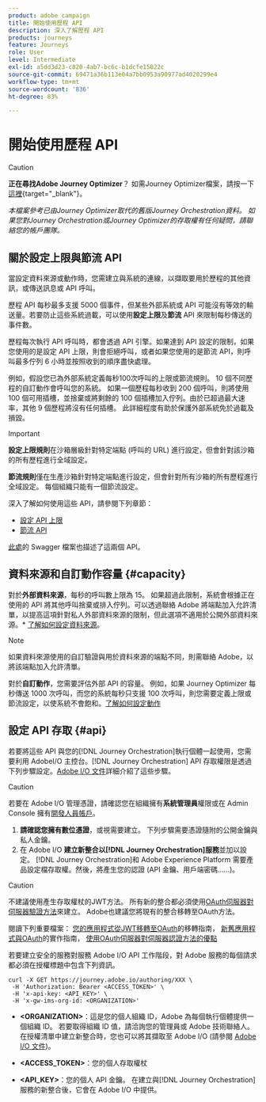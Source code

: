 ```yaml
---
product: adobe campaign
title: 開始使用歷程 API
description: 深入了解歷程 API
products: journeys
feature: Journeys
role: User
level: Intermediate
exl-id: a5dd3d23-c820-4ab7-bc6c-b1dcfe15022c
source-git-commit: 69471a36b113e04a7bb0953a90977ad4020299e4
workflow-type: tm+mt
source-wordcount: '836'
ht-degree: 83%

---
```


# 開始使用歷程 API


>[!CAUTION]
>
>**正在尋找Adobe Journey Optimizer**？ 如需Journey Optimizer檔案，請按一下[這裡](https://experienceleague.adobe.com/zh-hant/docs/journey-optimizer/using/ajo-home){target="_blank"}。
>
>
>_本檔案參考已由Journey Optimizer取代的舊版Journey Orchestration資料。 如果您對Journey Orchestration或Journey Optimizer的存取權有任何疑問，請聯絡您的帳戶團隊。_


## 關於設定上限與節流 API

當設定資料來源或動作時，您需建立與系統的連線，以擷取要用於歷程的其他資訊，或傳送訊息或 API 呼叫。

歷程 API 每秒最多支援 5000 個事件，但某些外部系統或 API 可能沒有等效的輸送量。若要防止這些系統過載，可以使用&#x200B;**設定上限**&#x200B;及&#x200B;**節流** API 來限制每秒傳送的事件數。

歷程每次執行 API 呼叫時，都會透過 API 引擎。如果達到 API 設定的限制，如果您使用的是設定 API 上限，則會拒絕呼叫，或者如果您使用的是節流 API，則呼叫最多佇列 6 小時並按照收到的順序盡快處理。

例如，假設您已為外部系統定義每秒100次呼叫的上限或節流規則。 10 個不同歷程的自訂動作會呼叫您的系統。 如果一個歷程每秒收到 200 個呼叫，則將使用 100 個可用插槽，並捨棄或將剩餘的 100 個插槽加入佇列。由於已超過最大速率，其他 9 個歷程將沒有任何插槽。 此詳細程度有助於保護外部系統免於過載及損毀。

>[!IMPORTANT]
>
>**設定上限規則**&#x200B;在沙箱層級針對特定端點 (呼叫的 URL) 進行設定，但會針對該沙箱的所有歷程進行全域設定。
>
>**節流規則**&#x200B;僅在生產沙箱針對特定端點進行設定，但會針對所有沙箱的所有歷程進行全域設定。 每個組織只能有一個節流設定。

深入了解如何使用這些 API，請參閱下列章節：

* [設定 API 上限](capping.md)
* [節流 API](throttling.md)

[此處](https://adobedocs.github.io/JourneyAPI/docs/)的 Swagger 檔案也描述了這兩個 API。

## 資料來源和自訂動作容量 {#capacity}

對於&#x200B;**外部資料來源**，每秒的呼叫數上限為 15。 如果超過此限制，系統會根據正在使用的 API 將其他呼叫捨棄或排入佇列。可以透過聯絡 Adobe 將端點加入允許清單，以提高這項針對私人外部資料來源的限制，但此選項不適用於公開外部資料來源。* [了解如何設定資料來源](../datasource/about-data-sources.md)。

>[!NOTE]
>
>如果資料來源使用的自訂驗證與用於資料來源的端點不同，則需聯絡 Adobe，以將該端點加入允許清單。

對於&#x200B;**自訂動作**，您需要評估外部 API 的容量。 例如，如果 Journey Optimizer 每秒傳送 1000 次呼叫，而您的系統每秒只支援 100 次呼叫，則您需要定義上限或節流設定，以使系統不會飽和。[了解如何設定動作](../action/action.md)

## 設定 API 存取 {#api}

若要將這些 API 與您的[!DNL Journey Orchestration]執行個體一起使用，您需要利用 AdobeI/O 主控台。[!DNL Journey Orchestration] API 存取權限是透過下列步驟設定。[Adobe I/O 文件](https://www.adobe.io/authentication/auth-methods.html#!AdobeDocs/adobeio-auth/master/AuthenticationOverview/ServiceAccountIntegration.md)詳細介紹了這些步驟。

>[!CAUTION]
>
>若要在 Adobe I/O 管理憑證，請確認您在組織擁有<b>系統管理員</b>權限或在 Admin Console 擁有[開發人員帳戶](https://helpx.adobe.com/jp/enterprise/using/manage-developers.html)。

1. **請確認您擁有數位憑證**，或視需要建立。 下列步驟需要憑證隨附的公開金鑰與私人金鑰。
1. 在 Adobe I/O **建立新整合以[!DNL Journey Orchestration]服務**&#x200B;並加以設定。 [!DNL Journey Orchestration]和 Adobe Experience Platform 需要產品設定檔存取權。然後，將產生您的認證 (API 金鑰、用戶端密碼……)。

>[!CAUTION]
>
>不建議使用產生存取權杖的JWT方法。 所有新的整合都必須使用[OAuth伺服器對伺服器驗證方法](https://experienceleague.adobe.com/docs/experience-platform/landing/platform-apis/api-authentication.html?lang=zh-Hant#select-oauth-server-to-server)來建立。 Adobe也建議您將現有的整合移轉至OAuth方法。
>
>閱讀下列重要檔案：
>[您的應用程式從JWT移轉至OAuth](https://developer.adobe.com/developer-console/docs/guides/authentication/ServerToServerAuthentication/migration/)的移轉指南，
>[新舊應用程式與OAuth](https://developer.adobe.com/developer-console/docs/guides/authentication/ServerToServerAuthentication/implementation/)的實作指南，
>[使用OAuth伺服器對伺服器認證方法的優點](https://developer.adobe.com/developer-console/docs/guides/authentication/ServerToServerAuthentication/migration/#why-oauth-server-to-server-credentials)

若要建立安全的服務對服務 Adobe I/O API 工作階段，對 Adobe 服務的每個請求都必須在授權標題中包含下列資訊。

```
curl -X GET https://journey.adobe.io/authoring/XXX \
 -H 'Authorization: Bearer <ACCESS_TOKEN>' \
 -H 'x-api-key: <API_KEY>' \
 -H 'x-gw-ims-org-id: <ORGANIZATION>'
```

* **&lt;ORGANIZATION>**：這是您的個人組織 ID，Adobe 為每個執行個體提供一個組織 ID。 若要取得組織 ID 值，請洽詢您的管理員或 Adobe 技術聯絡人。 在授權清單中建立新整合時，您也可以將其擷取至 Adobe I/O (請參閱 [Adobe I/O 文件](https://www.adobe.io/authentication/auth-methods.html#!AdobeDocs/adobeio-auth/master/AuthenticationOverview/ServiceAccountIntegration.md))。

* **&lt;ACCESS_TOKEN>**：您的個人存取權杖

* **&lt;API_KEY>**：您的個人 API 金鑰。 在建立與[!DNL Journey Orchestration]服務的新整合後，它會在 Adobe I/O 中提供。
